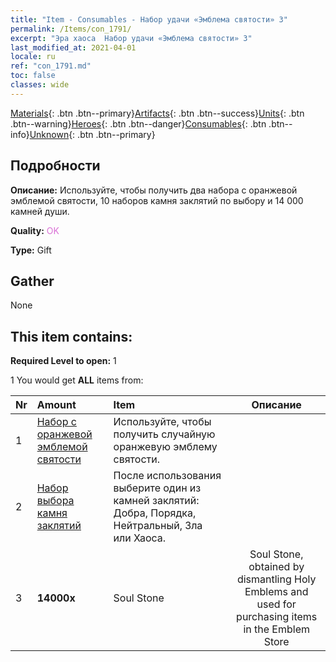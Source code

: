 ```yaml
---
title: "Item - Consumables - Набор удачи «Эмблема святости» 3"
permalink: /Items/con_1791/
excerpt: "Эра хаоса  Набор удачи «Эмблема святости» 3"
last_modified_at: 2021-04-01
locale: ru
ref: "con_1791.md"
toc: false
classes: wide
---
```

 [Materials](/ru/Items/){: .btn .btn--primary}[Artifacts](/ru/Items/Artifacts/){: .btn .btn--success}[Units](/ru/Items/Units/){: .btn .btn--warning}[Heroes](/ru/Items/Heroes/){: .btn .btn--danger}[Consumables](/ru/Items/Consumables/){: .btn .btn--info}[Unknown](/ru/Items/Unknown/){: .btn .btn--primary}

## Подробности
 **Описание:** Используйте, чтобы получить два набора с оранжевой эмблемой святости, 10 наборов камня заклятий по выбору и 14 000 камней души.

 **Quality:** <span style="color: #DA70D6">OK</span>

 **Type:** Gift

## Gather

  None

## This item contains:

 **Required Level to open:** 1

 1 You would get **ALL** items  from:

  | Nr | Amount |     Item    | Описание |
  |:---|:-------|:------------|:-----------:|
  | 1 | [Набор с оранжевой эмблемой святости](/ru/Items/con_1794/) | Используйте, чтобы получить случайную оранжевую эмблему святости. | 
  | 2 | [Набор выбора камня заклятий](/ru/Items/con_1480/) | После использования выберите один из камней заклятий: Добра, Порядка, Нейтральный, Зла или Хаоса. | 
  | 3 |  **14000x** | Soul Stone  | Soul Stone, obtained by dismantling Holy Emblems and used for purchasing items in the Emblem Store  | 
